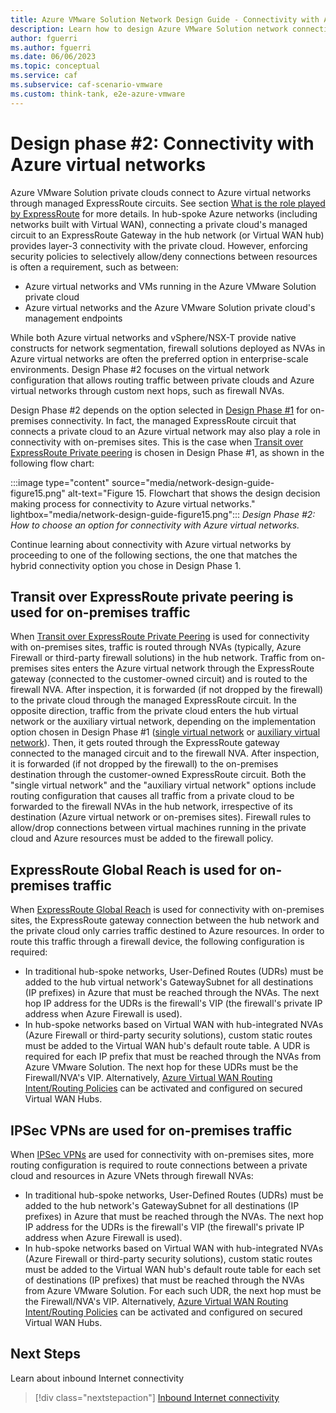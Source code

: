 ```yaml
---
title: Azure VMware Solution Network Design Guide - Connectivity with Azure virtual networks
description: Learn how to design Azure VMware Solution network connectivity with Azure virtual networks.
author: fguerri
ms.author: fguerri
ms.date: 06/06/2023
ms.topic: conceptual
ms.service: caf
ms.subservice: caf-scenario-vmware
ms.custom: think-tank, e2e-azure-vmware
---
```


# Design phase #2: Connectivity with Azure virtual networks

Azure VMware Solution private clouds connect to Azure virtual networks through managed ExpressRoute circuits. See section [What is the role played by ExpressRoute](network-design-guide-avs-networking-basics.md#what-is-the-role-played-by-expressroute) for more details. In hub-spoke Azure networks (including networks built with Virtual WAN), connecting a private cloud's managed circuit to an ExpressRoute Gateway in the hub network (or Virtual WAN hub) provides layer-3 connectivity with the private cloud. However, enforcing security policies to selectively allow/deny connections between resources is often a requirement, such as between:
- Azure virtual networks and VMs running in the Azure VMware Solution private cloud
- Azure virtual networks and the Azure VMware Solution private cloud's management endpoints 

While both Azure virtual networks and vSphere/NSX-T provide native constructs for network segmentation, firewall solutions deployed as NVAs in Azure virtual networks are often the preferred option in enterprise-scale environments. Design Phase #2 focuses on the virtual network configuration that allows routing traffic between private clouds and Azure virtual networks through custom next hops, such as firewall NVAs.

Design Phase #2 depends on the option selected in [Design Phase #1](network-design-guide-onprem-connectivity.md) for on-premises connectivity. In fact, the managed ExpressRoute circuit that connects a private cloud to an Azure virtual network may also play a role in connectivity with on-premises sites. This is the case when [Transit over ExpressRoute Private peering](network-design-guide-onprem-connectivity.md#transit-over-expressroute-private-peering) is chosen in Design Phase #1, as shown in the following flow chart:

:::image type="content" source="media/network-design-guide-figure15.png" alt-text="Figure 15. Flowchart that shows the design decision making process for connectivity to Azure virtual networks." lightbox="media/network-design-guide-figure15.png":::
*Design Phase #2: How to choose an option for connectivity with Azure virtual networks.*

Continue learning about connectivity with Azure virtual networks by proceeding to one of the following sections, the one that matches the hybrid connectivity option you chose in Design Phase 1.

## Transit over ExpressRoute private peering is used for on-premises traffic
When [Transit over ExpressRoute Private Peering](network-design-guide-onprem-connectivity.md#transit-over-expressroute-private-peering) is used for connectivity with on-premises sites, traffic is routed through NVAs (typically, Azure Firewall or third-party firewall solutions) in the hub network. Traffic from on-premises sites enters the Azure virtual network through the ExpressRoute gateway (connected to the customer-owned circuit) and is routed to the firewall NVA. After inspection, it is forwarded (if not dropped by the firewall) to the private cloud through the managed ExpressRoute circuit. In the opposite direction, traffic from the private cloud enters the hub virtual network or the auxiliary virtual network, depending on the implementation option chosen in Design Phase #1 ([single virtual network](network-design-guide-onprem-connectivity.md#single-virtual-network) or [auxiliary virtual network](network-design-guide-onprem-connectivity.md#auxiliary-virtual-network)). Then, it gets routed through the ExpressRoute gateway connected to the managed circuit and to the firewall NVA. After inspection, it is forwarded (if not dropped by the firewall) to the on-premises destination through the customer-owned ExpressRoute circuit. Both the "single virtual network" and the "auxiliary virtual network" options include routing configuration that causes all traffic from a private cloud to be forwarded to the firewall NVAs in the hub network, irrespective of its destination (Azure virtual network or on-premises sites). Firewall rules to allow/drop connections between virtual machines running in the private cloud and Azure resources must be added to the firewall policy.

## ExpressRoute Global Reach is used for on-premises traffic
When [ExpressRoute Global Reach](network-design-guide-onprem-connectivity.md#expressroute-global-reach) is used for connectivity with on-premises sites, the ExpressRoute gateway connection between the hub network and the private cloud only carries traffic destined to Azure resources. In order to route this traffic through a firewall device, the following configuration is required:
- In traditional hub-spoke networks, User-Defined Routes (UDRs) must be added to the hub virtual network's GatewaySubnet for all destinations (IP prefixes) in Azure that must be reached through the NVAs. The next hop IP address for the UDRs is the firewall's VIP (the firewall's private IP address when Azure Firewall is used).
- In hub-spoke networks based on Virtual WAN with hub-integrated NVAs (Azure Firewall or third-party security solutions), custom static routes must be added to the Virtual WAN hub's default route table. A UDR is required for each IP prefix that must be reached through the NVAs from Azure VMware Solution. The next hop for these UDRs must be the Firewall/NVA's VIP. Alternatively, [Azure Virtual WAN Routing Intent/Routing Policies](/azure/virtual-wan/how-to-routing-policies) can be activated and configured on secured Virtual WAN Hubs.

## IPSec VPNs are used for on-premises traffic

When [IPSec VPNs](network-design-guide-onprem-connectivity.md#ipsec-vpns) are used for connectivity with on-premises sites, more routing configuration is required to route connections between a private cloud and resources in Azure VNets through firewall NVAs:    
- In traditional hub-spoke networks, User-Defined Routes (UDRs) must be added to the hub network's GatewaySubnet for all destinations (IP prefixes) in Azure that must be reached through the NVAs. The next hop IP address for the UDRs is the firewall's VIP (the firewall's private IP address when Azure Firewall is used).
- In hub-spoke networks based on Virtual WAN with hub-integrated NVAs (Azure Firewall or third-party security solutions), custom static routes must be added to the Virtual WAN hub's default route table for each set of destinations (IP prefixes) that must be reached through the NVAs from Azure VMware Solution. For each such UDR, the next hop must be the Firewall/NVA's VIP. Alternatively, [Azure Virtual WAN Routing Intent/Routing Policies](/azure/virtual-wan/how-to-routing-policies) can be activated and configured on secured Virtual WAN Hubs.

## Next Steps
Learn about inbound Internet connectivity

> [!div class="nextstepaction"] 
> [Inbound Internet connectivity](network-design-guide-internet-inbound-connectivity.md)